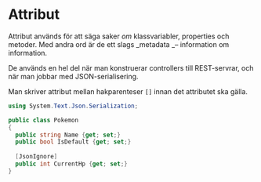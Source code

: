 # Attribut

Attribut används för att säga saker _om_ klassvariabler, properties och metoder. Med andra ord är de ett slags _metadata _– information om information.

De används en hel del när man konstruerar controllers till REST-servrar, och när man jobbar med JSON-serialisering.

Man skriver attribut mellan hakparenteser `[]` innan det attributet ska gälla.

```csharp
using System.Text.Json.Serialization;

public class Pokemon
{
  public string Name {get; set;}
  public bool IsDefault {get; set;}
  
  [JsonIgnore]
  public int CurrentHp {get; set;}
}
```



